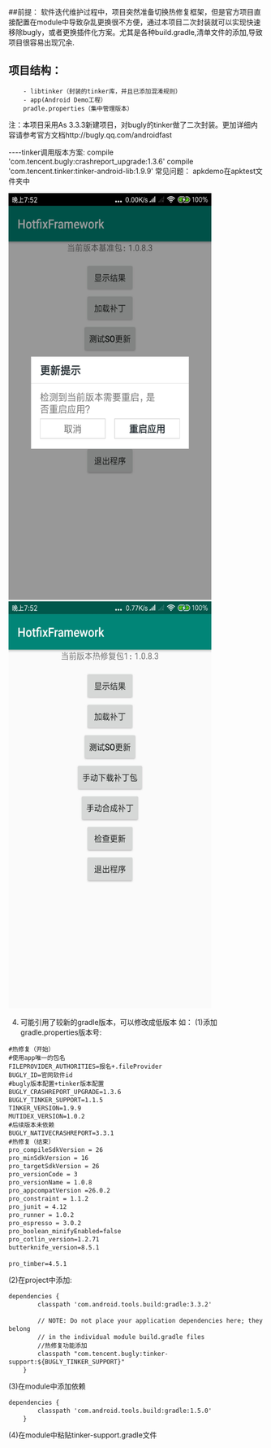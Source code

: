 ##前提：
	软件迭代维护过程中，项目突然准备切换热修复框架，但是官方项目直接配置在module中导致杂乱更换很不方便，通过本项目二次封装就可以实现快速移除bugly，或者更换插件化方案。尤其是各种build.gradle,清单文件的添加,导致项目很容易出现冗余.
## 项目结构：
```HotfixFramework
	- libtinker（封装的tinker库，并且已添加混淆规则）
	- app(Android Demo工程）
	pradle.properties（集中管理版本）
```

注：本项目采用As 3.3.3新建项目，对bugly的tinker做了二次封装。更加详细内容请参考官方文档http://bugly.qq.com/androidfast

----tinker调用版本方案:
compile 'com.tencent.bugly:crashreport_upgrade:1.3.6'
compile 'com.tencent.tinker:tinker-android-lib:1.9.9'
常见问题：
  apkdemo在apktest文件夹中

<img src="https://github.com/lshAndroid/HotfixFramework/blob/master/image/image1.jpg" width="400px" height="800px"/>
<img src="https://github.com/lshAndroid/HotfixFramework/blob/master/image/image2.jpg" width="400px" height="800px"/>

4. 可能引用了较新的gradle版本，可以修改成低版本
如：
(1)添加gradle.properties版本号:
```
#热修复（开始）
#使用app唯一的包名
FILEPROVIDER_AUTHORITIES=报名+.fileProvider
BUGLY_ID=官网软件id
#bugly版本配置+tinker版本配置
BUGLY_CRASHREPORT_UPGRADE=1.3.6
BUGLY_TINKER_SUPPORT=1.1.5
TINKER_VERSION=1.9.9
MUTIDEX_VERSION=1.0.2
#后续版本未依赖
BUGLY_NATIVECRASHREPORT=3.3.1
#热修复（结束）
pro_compileSdkVersion = 26
pro_minSdkVersion = 16
pro_targetSdkVersion = 26
pro_versionCode = 3
pro_versionName = 1.0.8
pro_appcompatVersion =26.0.2
pro_constraint = 1.1.2
pro_junit = 4.12
pro_runner = 1.0.2
pro_espresso = 3.0.2
pro_boolean_minifyEnabled=false
pro_cotlin_version=1.2.71
butterknife_version=8.5.1

pro_timber=4.5.1

```
(2)在project中添加:
```
dependencies {
        classpath 'com.android.tools.build:gradle:3.3.2'
        
        // NOTE: Do not place your application dependencies here; they belong
        // in the individual module build.gradle files
        //热修复功能添加
        classpath "com.tencent.bugly:tinker-support:${BUGLY_TINKER_SUPPORT}"
    }
```
(3)在module中添加依赖
```
dependencies {
        classpath 'com.android.tools.build:gradle:1.5.0'
    }
```
(4)在module中粘贴tinker-support.gradle文件

